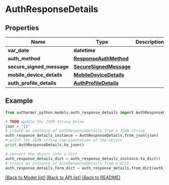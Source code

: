 # AuthResponseDetails


## Properties
Name | Type | Description | Notes
------------ | ------------- | ------------- | -------------
**var_date** | **datetime** |  | [optional] 
**auth_method** | [**ResponseAuthMethod**](ResponseAuthMethod.md) |  | [optional] 
**secure_signed_message** | [**SecureSignedMessage**](SecureSignedMessage.md) |  | [optional] 
**mobile_device_details** | [**MobileDeviceDetails**](MobileDeviceDetails.md) |  | [optional] 
**auth_profile_details** | [**AuthProfileDetails**](AuthProfileDetails.md) |  | [optional] 

## Example

```python
from autharmor_python.models.auth_response_details import AuthResponseDetails

# TODO update the JSON string below
json = "{}"
# create an instance of AuthResponseDetails from a JSON string
auth_response_details_instance = AuthResponseDetails.from_json(json)
# print the JSON string representation of the object
print AuthResponseDetails.to_json()

# convert the object into a dict
auth_response_details_dict = auth_response_details_instance.to_dict()
# create an instance of AuthResponseDetails from a dict
auth_response_details_form_dict = auth_response_details.from_dict(auth_response_details_dict)
```
[[Back to Model list]](../README.md#documentation-for-models) [[Back to API list]](../README.md#documentation-for-api-endpoints) [[Back to README]](../README.md)


